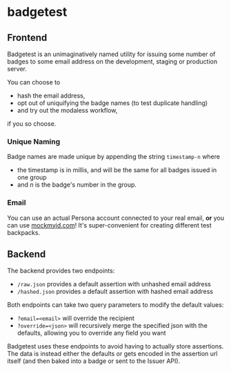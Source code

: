 # badgetest

## Frontend

Badgetest is an unimaginatively named utility for issuing some number
of badges to some email address on the development, staging or production
server. 

You can choose to 

  * hash the email address, 
  * opt out of uniquifying the badge names (to test duplicate handling) 
  * and try out the modaless workflow, 

if you so choose.

### Unique Naming

Badge names are made unique by appending the string `timestamp-n` where 

  * the timestamp is in millis, and will be the same for all badges issued in one group
  * and *n* is the badge's number in the group. 

### Email

You can use an actual Persona account connected to your real email, **or** you 
can use [mockmyid.com](https://github.com/callahad/mockmyid)! It's super-convenient
for creating different test backpacks.

## Backend

The backend provides two endpoints:

  * `/raw.json` provides a default assertion with unhashed email address
  * `/hashed.json` provides a default assertion with hashed email address

Both endpoints can take two query parameters to modify the default values:

  * `?email=<email>` will override the recipient
  * `?override=<json>` will recursively merge the specified json with the defaults, 
    allowing you to override any field you want

Badgetest uses these endpoints to avoid having to actually store assertions. The
data is instead either the defaults or gets encoded in the assertion url itself
(and then baked into a badge or sent to the Issuer API). 